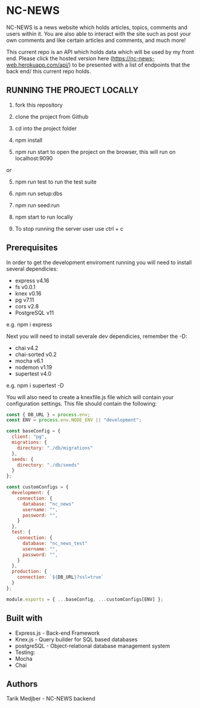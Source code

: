 # NC-NEWS

NC-NEWS is a news website which holds articles, topics, comments and users within it. You are also able to interact with the site such as post your own comments and like certain articles and comments, and much more!

This current repo is an API which holds data which will be used by my front end. Please click the hosted version here (https://nc-news-web.herokuapp.com/api/) to be presented with a list of endpoints that the back end/ this current repo holds.

## RUNNING THE PROJECT LOCALLY

1. fork this repository

2. clone the project from Github

3. cd into the project folder

4. npm install

5. npm run start to open the project on the browser, this will run on localhost:9090

or

5. npm run test to run the test suite

6. npm run setup:dbs

7. npm run seed:run

8. npm start to run locally

9. To stop running the server user use ctrl + c

## Prerequisites

In order to get the development enviroment running you will need to install several dependicies:

- express v4.16
- fs v0.0.1
- knex v0.16
- pg v7.11
- cors v2.8
- PostgreSQL v11

e.g. npm i express

Next you will need to install severale dev dependicies, remember the -D:

- chai v4.2
- chai-sorted v0.2
- mocha v6.1
- nodemon v1.19
- supertest v4.0

e.g. npm i supertest -D

You will also need to create a knexfile.js file which will contain your configuration settings. This file should contain the following:

```javascript
const { DB_URL } = process.env;
const ENV = process.env.NODE_ENV || "development";

const baseConfig = {
  client: "pg",
  migrations: {
    directory: "./db/migrations"
  },
  seeds: {
    directory: "./db/seeds"
  }
};

const customConfigs = {
  development: {
    connection: {
      database: "nc_news"
      username: "",
      password: "",
    }
  },
  test: {
    connection: {
      database: "nc_news_test"
      username: "",
      password: "",
    }
  },
  production: {
    connection: `${DB_URL}?ssl=true`
  }
};

module.exports = { ...baseConfig, ...customConfigs[ENV] };


```

## Built with

- Express.js - Back-end Framework
- Knex.js - Query builder for SQL based databases
- postgreSQL - Object-relational database management system
- Testing:
- Mocha
- Chai

## Authors

Tarik Medjber - NC-NEWS backend
